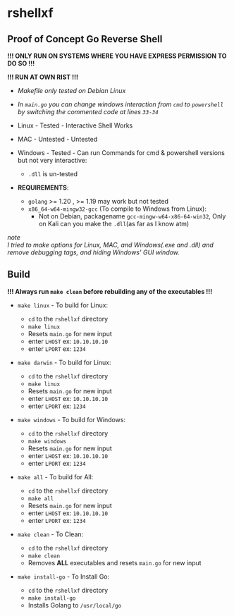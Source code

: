 # rshellxf
## Proof of Concept Go Reverse Shell
**!!! ONLY RUN ON SYSTEMS WHERE YOU HAVE EXPRESS PERMISSION TO DO SO !!!**

**!!! RUN AT OWN RIST !!!**

* *Makefile only tested on Debian Linux*
* *In `main.go` you can change windows interaction from `cmd` to `powershell` by switching the commented code at lines `33-34`*

* Linux     - Tested    - Interactive Shell Works
* MAC       - Untested  - Untested
* Windows   - Tested    - Can run Commands for cmd & powershell versions but not very interactive:
    * `.dll` is un-tested

* **REQUIREMENTS**:
    * `golang` >= 1.20 , >= 1.19 may work but not tested
    * `x86_64-w64-mingw32-gcc` (To compile to Windows from Linux):
        * Not on Debian, packagename `gcc-mingw-w64-x86-64-win32`, Only on Kali can you make the `.dll`(as far as I know atm) 

*note* \
*I tried to make options for Linux, MAC, and Windows(.exe and .dll) and remove debugging tags, and hiding Windows' GUI window.*

## Build
**!!! Always run `make clean` before rebuilding any of the executables !!!**
* `make linux` - To build for Linux:
    * `cd` to the `rshellxf` directory
    * `make linux`
    * Resets `main.go` for new input
    * enter `LHOST` ex: `10.10.10.10`
    * enter `LPORT` ex: `1234`

* `make darwin` - To build for Linux:
    * `cd` to the `rshellxf` directory
    * `make linux`
    * Resets `main.go` for new input
    * enter `LHOST` ex: `10.10.10.10`
    * enter `LPORT` ex: `1234`

* `make windows` - To build for Windows:
    * `cd` to the `rshellxf` directory
    * `make windows`
    * Resets `main.go` for new input
    * enter `LHOST` ex: `10.10.10.10`
    * enter `LPORT` ex: `1234`

* `make all` - To build for All:
    * `cd` to the `rshellxf` directory
    * `make all`
    * Resets `main.go` for new input
    * enter `LHOST` ex: `10.10.10.10`
    * enter `LPORT` ex: `1234`

* `make clean` - To Clean:
    * `cd` to the `rshellxf` directory
    * `make clean`
    * Removes **ALL** executables and resets `main.go` for new input
        
* `make install-go` - To Install Go:
    * `cd` to the `rshellxf` directory
    * `make install-go`
    * Installs Golang to `/usr/local/go`

